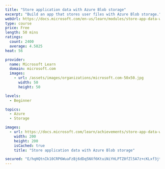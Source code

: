 ```yaml
---
title: "Store application data with Azure Blob storage"
excerpt: "Build an app that stores user files with Azure Blob storage."
webUrl: https://docs.microsoft.com/en-us/learn/modules/store-app-data-with-azure-blob-storage/
type: course
price: Free
length: 50 mins
ratings:
  count: 2400
  average: 4.5825
heat: 56

provider:
  name: Microsoft Learn
  domain: microsoft.com
  images:
    - url: /assets/images/organizations/microsoft.com-50x50.jpg
      width: 50
      height: 50

levels:
  - Beginner

topics:
  - Azure
  - Storage

images:
  - url: https://docs.microsoft.com/learn/achievements/store-app-data-with-azure-blob-storage-social.png
    width: 200
    height: 200
    isCached: true
    title: "Store application data with Azure Blob storage"

secured: "E/hqHQtnIk10CRP6WuaFzBj6dDq5NXf6KtuiNiYHLPTZ0fZl5A7z+cKLxf3jtR5oe0Dx31xd+T6yfL87I8eCP8fsIbFEUIumyCV5+ySYrW3UuleEFbubhSxWXd6+g4I2s7PBzL0eJghKlymI/p6wXKEUzE0EZXX2ElvVqW7M+ZlYW7Agjyt5Ch4nUUA3sswZ7LtaO0f0GKCE4nCj1sEsfL3nz3nI1kjVSZA+/zNqeq+RN/CBywOFVX0refkk9INftdlicT1lMelzR2lYo+FaA4Ad+xcusXFabm5laYkKBzR+JVvrLuGinLILdx1+mUj+rTG35dH4b1yrtH4ccWgpZWOrEufD1wWHeHTqBzTRXiQQ1mDKdBIzV0U86CLBUYWsDyMdcYG/LzchtZPGLXwo5g==;qf+QZWW4JgKJu0n4yhH+Mg=="
---
```


